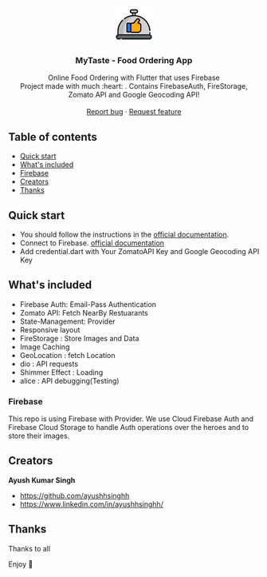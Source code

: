 <p align="center">
  <a href="https://hashtraces.com/">
    <img src="https://github.com/ayushhsinghh/FoodOrderingApp/blob/main/assets/icon.png" alt="Logo" width=72 height=72>
  </a>

  <h3 align="center">MyTaste - Food Ordering App</h3>

  <p align="center">
    Online Food Ordering with Flutter that uses Firebase
    <br>
    Project made with much  :heart: . Contains FirebaseAuth, FireStorage, Zomato API and Google Geocoding API!
    <br>
    <br>
    <a href="https://github.com/ayushhsinghh/FoodOrderingApp/issues">Report bug</a>
    ·
    <a href="https://github.com/ayushhsinghh/FoodOrderingApp/issues">Request feature</a>
  </p>
</p>

## Table of contents

- [Quick start](#quick-start)
- [What's included](#whats-included)
- [Firebase](#Firebase)
- [Creators](#creators)
- [Thanks](#thanks)

## Quick start

 - You should follow the instructions in the [official documentation](https://flutter.io/docs/get-started/install).
 - Connect to Firebase. [official documentation](https://firebase.flutter.dev/docs/overview)
 - Add credential.dart with Your ZomatoAPI Key and Google Geocoding API Key



## What's included

* Firebase Auth: Email-Pass Authentication
* Zomato API: Fetch NearBy Restuarants
* State-Management: Provider
* Responsive layout
* FireStorage : Store Images and Data
* Image Caching
* GeoLocation : fetch Location 
* dio : API requests
* Shimmer Effect : Loading
* alice : API debugging(Testing)

### Firebase

This repo is using Firebase with Provider. We use Cloud Firebase Auth and Firebase Cloud Storage to handle Auth operations over the heroes and to store their images.


## Creators

**Ayush Kumar Singh**

- <https://github.com/ayushhsinghh>
- <https://www.linkedin.com/in/ayushhsinghh/>

## Thanks

Thanks to all


Enjoy :metal: